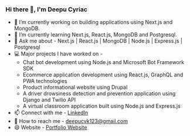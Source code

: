 <h3>Hi there 👋, I'm Deepu Cyriac</h3>
<ul>
<li>🔭 I’m currently working on building applications using Next.js and MongoDB.</li>
<li>🌱 I’m currently learning Next.js, React.js, MongoDB and Postgresql.</li>
<li>💬 Ask me about - Next.js | React.js | MongoDB | Node.js | Express.js | Postgresql</li>
<li>💻 Major projects I have worked on -<br> 
  <ul>
    <li>Chat bot development using Node.js and Microsoft Bot Framework SDK</li>
    <li>Ecommerce application development using React.js, GraphQL and PWA technologies</li>
    <li>Product informational website using Drupal</li>
    <li>A driver drowsiness detection and prevention application using Django and Twilio API</li>
    <li>A virtual classroom application built using Node.js and Express.js</li>
  </ul>
</li>
<li>📫 Connect with me - <a href="https://www.linkedin.com/in/deepu-cyriac-380573160">LinkedIn</a></li>
<li>💬 How to reach me - <a href="deepucvk123@gmail.com">deepucvk123@gmail.com</a></li>
<li>😄 Website - <a href="https://deepu-cyriac.github.io/" target="__blank">Portfolio Website</a></li>
</ul>

